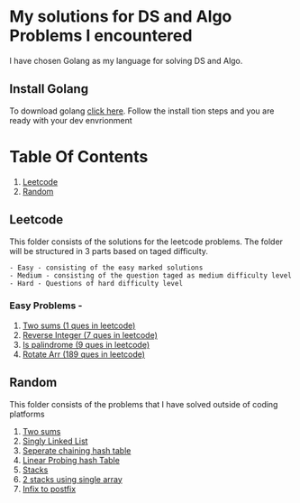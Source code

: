 # My solutions for DS and Algo Problems I encountered
I have chosen Golang as my language for solving DS and Algo.


## Install Golang
To download golang [click here](https://golang.org/doc/install). Follow the install tion steps and you are ready with your dev envrionment

# Table Of Contents
1. [Leetcode](#Leetcode)
2. [Random](#Random)

## Leetcode
This folder consists of the solutions for the leetcode problems. The folder will be structured in 3 parts based on taged difficulty. 

    - Easy - consisting of the easy marked solutions
    - Medium - consisting of the question taged as medium difficulty level
    - Hard - Questions of hard difficulty level

### Easy Problems - 
1) [Two sums (1 ques in leetcode)](leetcode/Arrays/Easy/1twoSums.go)
2) [Reverse Integer (7 ques in leetcode)](leetcode/Arrays/Easy/7reverseInteger.go)
3) [Is palindrome (9 ques in leetcode)](leetcode/Arrays/Easy/9isPalindrome.go)
4) [Rotate Arr (189 ques in leetcode)](leetcode/Arrays/Easy/189rotateArr.go)

## Random
This folder consists of the problems that I have solved outside of coding platforms
1) [Two sums](Random/Algo/twoSums.go)
2) [Singly Linked List](Random/linked-list/singlyLinkedList.go)
3) [Seperate chaining hash table](Random/HashTable/seperateChaining.go)
4) [Linear Probing hash Table](Random/HashTable/openAddressingLinearProbing.go)
5) [Stacks](Random/stack/stack.go)
6) [2 stacks using single array](Random/stack/2stack.go)
7) [Infix to postfix](Random/stack/infixToPostfix.go)